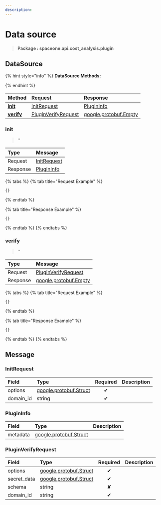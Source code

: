```yaml
---
description:  
---
```

# Data source

>  **Package : spaceone.api.cost_analysis.plugin**

## DataSource

{% hint style="info" %}
**DataSource Methods:**

{%  endhint %}


| Method | Request | Response |
| :----- | :-------- | :-------- |
| [**init**](data-source.md#init)|   [InitRequest](data-source.md#initrequest) |   [PluginInfo](data-source.md#plugininfo) |
| [**verify**](data-source.md#verify)|   [PluginVerifyRequest](data-source.md#pluginverifyrequest) |  [google.protobuf.Empty](https://github.com/protocolbuffers/protobuf/blob/master/src/google/protobuf/empty.proto)| 
 

 
### init

> ''

| Type | Message |
| :--- | :--- |
| Request | [InitRequest](data-source.md#initrequest) |
| Response |  [PluginInfo](data-source.md#plugininfo)  |
{% tabs %}
{% tab title="Request Example" %}
```text
{}
```
{% endtab %}

{% tab title="Response Example" %}
```text
{}
```
{% endtab %}
{% endtabs %}
 
 

 
### verify

> ''

| Type | Message |
| :--- | :--- |
| Request | [PluginVerifyRequest](data-source.md#pluginverifyrequest) |
| Response | [google.protobuf.Empty](https://github.com/protocolbuffers/protobuf/blob/master/src/google/protobuf/empty.proto) |
{% tabs %}
{% tab title="Request Example" %}
```text
{}
```
{% endtab %}

{% tab title="Response Example" %}
```text
{}
```
{% endtab %}
{% endtabs %}


## 

## Message

### InitRequest
| Field | Type | Required | Description |
| :--- | :--- | :---: | :--- |
| options |[google.protobuf.Struct](https://github.com/protocolbuffers/protobuf/blob/master/src/google/protobuf/struct.proto)|✔| |
| domain_id |string|✔| |

### PluginInfo
| Field | Type |  Description |
| :--- | :--- | :--- |
| metadata |[google.protobuf.Struct](https://github.com/protocolbuffers/protobuf/blob/master/src/google/protobuf/struct.proto) | |

### PluginVerifyRequest
| Field | Type | Required | Description |
| :--- | :--- | :---: | :--- |
| options |[google.protobuf.Struct](https://github.com/protocolbuffers/protobuf/blob/master/src/google/protobuf/struct.proto)|✔| |
| secret_data |[google.protobuf.Struct](https://github.com/protocolbuffers/protobuf/blob/master/src/google/protobuf/struct.proto)|✔| |
| schema |string|✘| |
| domain_id |string|✔| |
